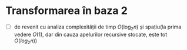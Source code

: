 # Transformarea în baza 2
- [ ] de revenit cu analiza complexității de timp $O(\log_2n)$ și spațiu(la prima vedere $O(1)$, dar din cauza apelurilor recursive stocate, este tot $O(log_2n)$)